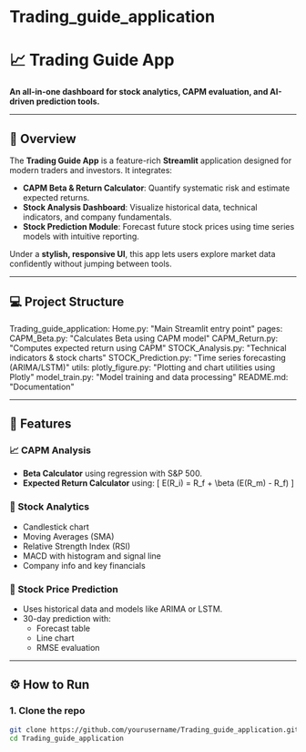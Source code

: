 # Trading_guide_application
# 📈 Trading Guide App

**An all-in-one dashboard for stock analytics, CAPM evaluation, and AI-driven prediction tools.**

---

## 🚀 Overview

The **Trading Guide App** is a feature-rich **Streamlit** application designed for modern traders and investors. It integrates:

- **CAPM Beta & Return Calculator**: Quantify systematic risk and estimate expected returns.
- **Stock Analysis Dashboard**: Visualize historical data, technical indicators, and company fundamentals.
- **Stock Prediction Module**: Forecast future stock prices using time series models with intuitive reporting.

Under a **stylish, responsive UI**, this app lets users explore market data confidently without jumping between tools.

---

## 💻 Project Structure
Trading_guide_application:
  Home.py: "Main Streamlit entry point"
  pages:
    CAPM_Beta.py: "Calculates Beta using CAPM model"
    CAPM_Return.py: "Computes expected return using CAPM"
    STOCK_Analysis.py: "Technical indicators & stock charts"
    STOCK_Prediction.py: "Time series forecasting (ARIMA/LSTM)"
    utils:
      plotly_figure.py: "Plotting and chart utilities using Plotly"
      model_train.py: "Model training and data processing"
  README.md: "Documentation"

---

## 📌 Features

### 📈 CAPM Analysis
- **Beta Calculator** using regression with S&P 500.
- **Expected Return Calculator** using:
  \[
  E(R_i) = R_f + \beta (E(R_m) - R_f)
  \]

### 🧮 Stock Analytics
- Candlestick chart
- Moving Averages (SMA)
- Relative Strength Index (RSI)
- MACD with histogram and signal line
- Company info and key financials

### 🔮 Stock Price Prediction
- Uses historical data and models like ARIMA or LSTM.
- 30-day prediction with:
  - Forecast table
  - Line chart
  - RMSE evaluation

---

## ⚙️ How to Run

### 1. Clone the repo

```bash
git clone https://github.com/yourusername/Trading_guide_application.git
cd Trading_guide_application
